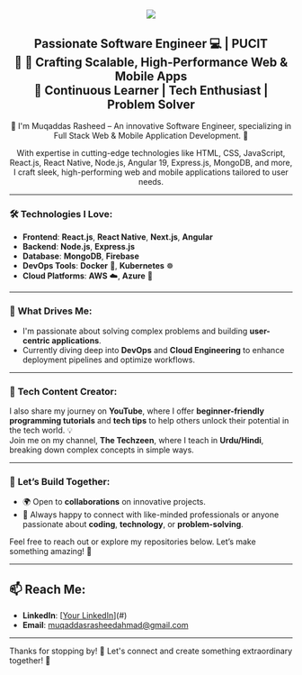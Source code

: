 <h1 align="center">
    <img src="https://readme-typing-svg.herokuapp.com/?font=Righteous&color=7e15f7&random=falsesize=35&center=true&vCenter=true&width=500&height=70&duration=2000&lines=Hi+There!+👋;+I'm+Muqaddas+Rasheed+👨🏻‍💻;" />
</h1>

<h2 align="center">Passionate Software Engineer 💻 | PUCIT<br>
 🌱 🔧 Crafting Scalable, High-Performance Web & Mobile Apps <br>
🌱 Continuous Learner | Tech Enthusiast | Problem Solver

</h2>

<div align="center">  
🌱 I'm Muqaddas Rasheed – An innovative Software Engineer, specializing in Full Stack Web & Mobile Application Development. 🚀

With expertise in cutting-edge technologies like HTML, CSS, JavaScript, React.js, React Native, Node.js, Angular 19, Express.js, MongoDB, and more, I craft sleek, high-performing web and mobile applications tailored to user needs.

 </div>

---

### 🛠 **Technologies I Love**:
- **Frontend**: **React.js**, **React Native**, **Next.js**, **Angular**
- **Backend**: **Node.js**, **Express.js**
- **Database**: **MongoDB**, **Firebase**
- **DevOps Tools**: **Docker** 🐳, **Kubernetes** ☸️
- **Cloud Platforms**: **AWS** ☁️, **Azure** 🔵

---

### 🚀 **What Drives Me**:
- I'm passionate about solving complex problems and building **user-centric applications**.
- Currently diving deep into **DevOps** and **Cloud Engineering** to enhance deployment pipelines and optimize workflows.

---

### 🎥 **Tech Content Creator**:
I also share my journey on **YouTube**, where I offer **beginner-friendly programming tutorials** and **tech tips** to help others unlock their potential in the tech world. 💡  
Join me on my channel, **The Techzeen**, where I teach in **Urdu/Hindi**, breaking down complex concepts in simple ways.

---

### 🤝 **Let’s Build Together**:
- 🌍 Open to **collaborations** on innovative projects.
- 💬 Always happy to connect with like-minded professionals or anyone passionate about **coding**, **technology**, or **problem-solving**.

Feel free to reach out or explore my repositories below. Let’s make something amazing! 🌟

---

## 📫 **Reach Me**:
- **LinkedIn**: [[Your LinkedIn](https://www.linkedin.com/in/muqaddas-rasheed-480b89247/)](#)
- **Email**: [muqaddasrasheedahmad@gmail.com](mailto:your-email@example.com)

---

Thanks for stopping by! 🚀 Let's connect and create something extraordinary together! 🎉
